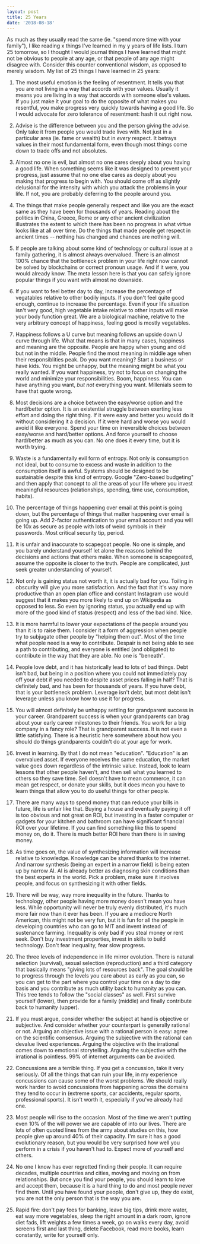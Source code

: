 ```yaml
---
layout: post
title: 25 Years
date: '2018-08-18'
---
```

As much as they usually read the same (ie. "spend more time with your family"), I like reading x things I've learned in my y years of life lists. I turn 25 tomorrow, so I thought I would journal things I have learned that might not be obvious to people at any age, or that people of any age might disagree with. Consider this counter conventional wisdom, as opposed to merely wisdom. My list of 25 things I have learned in 25 years:

1. The most useful emotion is the feeling of resentment. It tells you that you are not living in a way that accords with your values. Usually it means you are living in a way that accords with someone else's values. If you just make it your goal to do the opposite of what makes you resentful, you make progress very quickly towards having a good life. So I would advocate for zero tolerance of resentment: hash it out right now.

2. Advise is the difference between you and the person giving the advise. Only take it from people you would trade lives with. Not just in a particular area (ie. fame or wealth) but in *every* respect. It betrays values in their most fundamental form, even though most things come down to trade offs and not absolutes.

3. Almost no one is evil, but almost no one cares deeply about you having a good life. When something seems like it was designed to prevent your progress, just assume that no one else cares as deeply about you making that progress to begin with. You should come off as slightly delusional for the intensity with which you attack the problems in your life. If not, you are probably deferring to the people around you.

4. The things that make people generally respect and like you are the exact same as they have been for thousands of years. Reading about the politics in China, Greece, Rome or any other ancient civilization illustrates the extent to which there has been no progress in what virtue looks like at all over time. Do the things that made people get respect in ancient times -- nothing has changed and chances are nothing will.

5. If people are talking about some kind of technology or cultural issue at a family gathering, it is almost always overvalued. There is an almost 100% chance that the bottleneck problem in your life right now cannot be solved by blockchains or correct pronoun usage. And if it were, you would already know. The meta lesson here is that you can safely ignore popular things if you want with almost no downside.

6. If you want to feel better day to day, increase the percentage of vegatables relative to other bodily inputs. If you don't feel quite good enough, continue to increase the percentage. Even if your life situation isn't very good, high vegetable intake relative to other inputs will make your body function great. We are a biological machine, relative to the very arbitrary concept of happiness, feeling good is mostly vegetables.

7. Happiness follows a U curve but meaning follows an upside down U curve through life. What that means is that in many cases, happiness and meaning are the opposite. People are happy when young and old but not in the middle. People find the most meaning in middle age when their responsiblities peak. Do you want meaning? Start a business or have kids. You might be unhappy, but the meaning might be what you really wanted. If you want happiness, try not to focus on changing the world and minimize your responsibilities. Boom, happiness. You can have anything you want, *but not* everything you want. Millenials seem to have that quote wrong.

8. Most decisions are a choice between the easy/worse option and the hard/better option. It is an existential struggle between exerting less effort and doing the right thing. If it were easy and better you would do it without considering it a decision. If it were hard and worse you would avoid it like everyone. Spend your time on irreversible choices between easy/worse and hard/better options. And force yourself to choose hard/better as much as you can. No one does it every time, but it is worth trying.

9. Waste is a fundamentally evil form of entropy. Not only is consumption not ideal, but to consume to excess and waste in addition to the consumption itself is awful. Systems should be designed to be sustainable despite this kind of entropy. Google "Zero-based budgeting" and then apply that concept to all the areas of your life where you invest meaningful resources (relationships, spending, time use, consumption, habits).

10. The percentage of things happening over email at this point is going down, but the percentage of things that matter happening over email is going up. Add 2-factor authentication to your email account and you will be 10x as secure as people with lots of weird symbols in their passwords. Most critical security tip, period.

11. It is unfair and inaccurate to scapegoat people. No one is simple, and you barely understand yourself let alone the reasons behind the decisions and actions that others make. When someone is scapegoated, assume the opposite is closer to the truth. People are complicated, just seek greater understanding of yourself.

12. Not only is gaining status not worth it, it is actually bad for you. Toiling in obscurity will give you more satisfaction. And the fact that it's way more productive than an open plan office and constant Instagram use would suggest that it makes you more likely to end up on Wikipedia as opposed to less. So even by ignoring status, you actually end up with more of the good kind of status (respect) and less of the bad kind. Nice.

13. It is more harmful to lower your expectations of the people around you than it is to raise them. I consider it a form of aggression when people try to subjugate other people by "helping them out". Most of the time what people need is a way to contribute. Despair is not being able to see a path to contributing, and everyone is entitled (and obligated) to contribute in the way that they are able. No one is "beneath".

14. People love debt, and it has historically lead to lots of bad things. Debt isn't bad, but being in a position where you could not immediately pay off your debt if you needed to despite asset prices falling in half? That is definitely bad, and has been for thousands of years. If you have debt, that is your bottleneck problem. Leverage isn't debt, but most debt isn't leverage unless you know how to use it for progress.

15. You will almost definitely be unhappy settling for grandparent success in your career. Grandparent success is when your grandparents can brag about your early career milestones to their friends. You work for a big company in a fancy role? That is grandparent success. It is not even a little satisfying. There is a heuristic here somewhere about how you should do things grandparents couldn't do at your age for work.

16. Invest in learning. By that I do not mean "education". "Education" is an overvalued asset. If everyone receives the same education, the market value goes down regardless of the intrinsic value. Instead, look to learn lessons that other people haven't, and then sell what you learned to others so they save time. Sell doesn't have to mean commerce, it can mean get respect, or donate your skills, but it does mean you have to learn things that allow you to do useful things for other people.

17. There are many ways to spend money that can reduce your bills in future, life is unfair like that. Buying a house and eventually paying it off is too obvious and not great on ROI, but investing in a faster computer or gadgets for your kitchen and bathroom can have significant financial ROI over your lifetime. If you can find something like this to spend money on, do it. There is much better ROI here than there is in saving money.

18. As time goes on, the value of synthesizing information will increase relative to knowledge. Knowledge can be shared thanks to the internet. And narrow synthesis (being an expert in a narrow field) is being eaten up by narrow AI. AI is already better as diagnosing skin conditions than the best experts in the world. Pick a problem, make sure it involves people, and focus on synthesizing it with other fields.

19. There will be way, way more inequality in the future. Thanks to technology, other people having more money doesn't mean you have less. While opportunity will never be truly evenly distributed, it's much more fair now than it ever has been. If you are a mediocre North American, this might not be very fun, but it is fun for all the people in developing countries who can go to MIT and invent instead of sustenance farming. Inequality is only bad if you steal money or rent seek. Don't buy investment properties, invest in skills to build technology. Don't fear inequality, fear slow progress.

20. The three levels of independence in life mirror evolution. There is natural selection (survival), sexual selection (reproduction) and a third category that basically means "giving lots of resources back". The goal should be to progress through the levels you care about as early as you can, so you can get to the part where you control your time on a day to day basis and you contribute as much utility back to humanity as you can. This tree tends to follow the "social classes" as well. First survive yourself (lower), then provide for a family (middle) and finally contribute back to humanity (upper).

21. If you must argue, consider whether the subject at hand is objective or subjective. And consider whether your counterpart is generally rational or not. Arguing an objective issue with a rational person is easy: agree on the scientific consensus. Arguing the subjective with the rational can devalue lived experiences. Arguing the objective with the irrational comes down to emotional storytelling. Arguing the subjective with the irrational is pointless. 99% of internet arguments can be avoided.

22. Concussions are a terrible thing. If you get a concussion, take it very seriously. Of all the things that can ruin your life, in my experience concussions can cause some of the worst problems. We should really work harder to avoid concussions from happening across the domains they tend to occur in (extreme sports, car accidents, regular sports, professional sports). It isn't worth it, especially if you've already had one.

23. Most people will rise to the occasion. Most of the time we aren't putting even 10% of the will power we are capable of into our lives. There are lots of often quoted lines from the army about studies on this, how people give up around 40% of their capacity. I'm sure it has a good evolutionary reason, but you would be very surprised how well you perform in a crisis if you haven't had to. Expect more of yourself and others.

24. No one I know has ever regretted finding their people. It can require decades, multiple countries and cities, moving and moving on from relationships. But once you find your people, you should learn to love and accept them, because it is a hard thing to do and most people never find them. Until you have found your people, don't give up, they do exist, you are not the only person that is the way you are.

25. Rapid fire: don't pay fees for banking, leave big tips, drink more water, eat way more vegetables, sleep the right amount in a dark room, ignore diet fads, lift weights a few times a week, go on walks every day, avoid screens first and last thing, delete Facebook, read more books, learn constantly, write for yourself only.